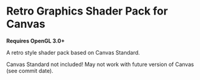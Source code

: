 # Retro Graphics Shader Pack for Canvas

**Requires OpenGL 3.0+**

A retro style shader pack based on Canvas Standard.

Canvas Standard not included! May not work with future version of Canvas (see commit date).
